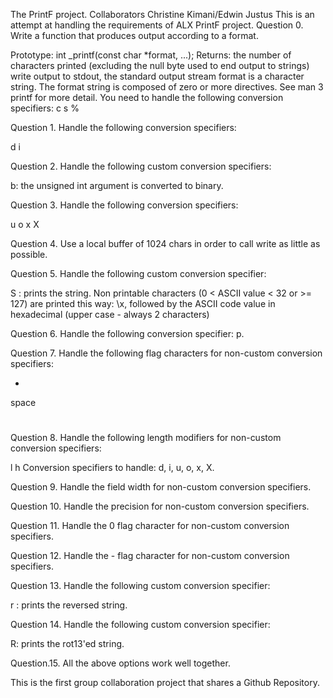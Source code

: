 The PrintF project.
Collaborators Christine Kimani/Edwin Justus
This is an attempt at handling the requirements of ALX PrintF project.
Question 0. Write a function that produces output according to a format.

Prototype: int _printf(const char *format, ...);
Returns: the number of characters printed (excluding the null byte used to end output to strings)
write output to stdout, the standard output stream
format is a character string. The format string is composed of zero or more directives. See man 3 printf for more detail. You need to handle the following conversion specifiers:
c
s
%

Question 1. Handle the following conversion specifiers:

d
i

Question 2. Handle the following custom conversion specifiers:

b: the unsigned int argument is converted to binary.

Question 3. Handle the following conversion specifiers:

u
o
x
X

Question 4. Use a local buffer of 1024 chars in order to call write as little as possible.

Question 5. Handle the following custom conversion specifier:

S : prints the string.
Non printable characters (0 < ASCII value < 32 or >= 127) are printed this way: \x, followed by the ASCII code value in hexadecimal (upper case - always 2 characters)

Question 6. Handle the following conversion specifier: p.

Question 7. Handle the following flag characters for non-custom conversion specifiers:

+
space
#

Question 8. Handle the following length modifiers for non-custom conversion specifiers:

l
h
Conversion specifiers to handle: d, i, u, o, x, X.

Question 9. Handle the field width for non-custom conversion specifiers.

Question 10. Handle the precision for non-custom conversion specifiers.

Question 11. Handle the 0 flag character for non-custom conversion specifiers.

Question 12. Handle the - flag character for non-custom conversion specifiers.

Question 13. Handle the following custom conversion specifier:

r : prints the reversed string.

Question 14. Handle the following custom conversion specifier:

R: prints the rot13'ed string.

Question.15. All the above options work well together.


This is the first group collaboration project that shares a Github Repository.
